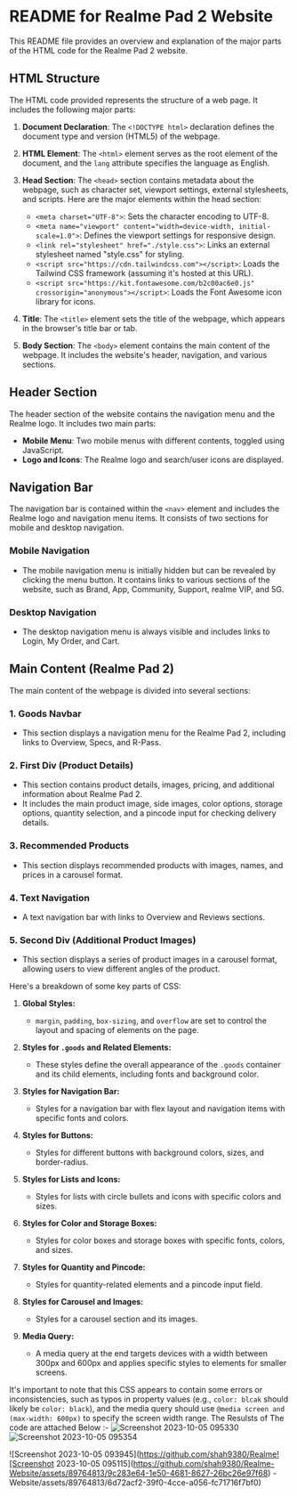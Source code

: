 # README for Realme Pad 2 Website

This README file provides an overview and explanation of the major parts of the HTML code for the Realme Pad 2 website.

## HTML Structure
The HTML code provided represents the structure of a web page. It includes the following major parts:

1. **Document Declaration**: The `<!DOCTYPE html>` declaration defines the document type and version (HTML5) of the webpage.

2. **HTML Element**: The `<html>` element serves as the root element of the document, and the `lang` attribute specifies the language as English.

3. **Head Section**: The `<head>` section contains metadata about the webpage, such as character set, viewport settings, external stylesheets, and scripts. Here are the major elements within the head section:
   - `<meta charset="UTF-8">`: Sets the character encoding to UTF-8.
   - `<meta name="viewport" content="width=device-width, initial-scale=1.0">`: Defines the viewport settings for responsive design.
   - `<link rel="stylesheet" href="./style.css">`: Links an external stylesheet named "style.css" for styling.
   - `<script src="https://cdn.tailwindcss.com"></script>`: Loads the Tailwind CSS framework (assuming it's hosted at this URL).
   - `<script src="https://kit.fontawesome.com/b2c00ac6e0.js" crossorigin="anonymous"></script>`: Loads the Font Awesome icon library for icons.

4. **Title**: The `<title>` element sets the title of the webpage, which appears in the browser's title bar or tab.

5. **Body Section**: The `<body>` element contains the main content of the webpage. It includes the website's header, navigation, and various sections.

## Header Section
The header section of the website contains the navigation menu and the Realme logo. It includes two main parts:
   - **Mobile Menu**: Two mobile menus with different contents, toggled using JavaScript.
   - **Logo and Icons**: The Realme logo and search/user icons are displayed.

## Navigation Bar
The navigation bar is contained within the `<nav>` element and includes the Realme logo and navigation menu items. It consists of two sections for mobile and desktop navigation.

### Mobile Navigation
- The mobile navigation menu is initially hidden but can be revealed by clicking the menu button. It contains links to various sections of the website, such as Brand, App, Community, Support, realme VIP, and 5G.

### Desktop Navigation
- The desktop navigation menu is always visible and includes links to Login, My Order, and Cart.

## Main Content (Realme Pad 2)
The main content of the webpage is divided into several sections:

### 1. Goods Navbar
- This section displays a navigation menu for the Realme Pad 2, including links to Overview, Specs, and R-Pass.

### 2. First Div (Product Details)
- This section contains product details, images, pricing, and additional information about Realme Pad 2.
- It includes the main product image, side images, color options, storage options, quantity selection, and a pincode input for checking delivery details.

### 3. Recommended Products
- This section displays recommended products with images, names, and prices in a carousel format.

### 4. Text Navigation
- A text navigation bar with links to Overview and Reviews sections.

### 5. Second Div (Additional Product Images)
- This section displays a series of product images in a carousel format, allowing users to view different angles of the product.

Here's a breakdown of some key parts of CSS:

1. **Global Styles:**
   - `margin`, `padding`, `box-sizing`, and `overflow` are set to control the layout and spacing of elements on the page.

2. **Styles for `.goods` and Related Elements:**
   - These styles define the overall appearance of the `.goods` container and its child elements, including fonts and background color.

3. **Styles for Navigation Bar:**
   - Styles for a navigation bar with flex layout and navigation items with specific fonts and colors.

4. **Styles for Buttons:**
   - Styles for different buttons with background colors, sizes, and border-radius.

5. **Styles for Lists and Icons:**
   - Styles for lists with circle bullets and icons with specific colors and sizes.

6. **Styles for Color and Storage Boxes:**
   - Styles for color boxes and storage boxes with specific fonts, colors, and sizes.

7. **Styles for Quantity and Pincode:**
   - Styles for quantity-related elements and a pincode input field.

8. **Styles for Carousel and Images:**
   - Styles for a carousel section and its images.

9. **Media Query:**
   - A media query at the end targets devices with a width between 300px and 600px and applies specific styles to elements for smaller screens.

It's important to note that this CSS appears to contain some errors or inconsistencies, such as typos in property values (e.g., `color: blcak` should likely be `color: black`), and the media query should use `@media screen and (max-width: 600px)` to specify the screen width range. 
The Resulsts of The code are attached Below :- 
![Screenshot 2023-10-05 095330](https://github.com/shah9380/Realme-Website/assets/89764813/12d4db71-99f6-4b16-a02b-93326467664f)
![Screenshot 2023-10-05 095354](https://github.com/shah9380/Realme-Website/assets/89764813/9acf6218-8a5e-4825-8579-1816696cae0b)

![Screenshot 2023-10-05 093945](https://github.com/shah9380/Realme![Screenshot 2023-10-05 095115](https://github.com/shah9380/Realme-Website/assets/89764813/9c283e64-1e50-4681-8627-26bc26e97f68)
-Website/assets/89764813/6d72acf2-39f0-4cce-a056-fc71716f7bf0)
